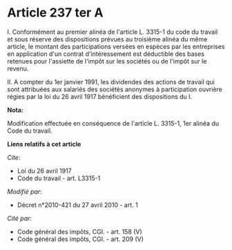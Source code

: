 # Article 237 ter A

I. Conformément au premier alinéa de l'article L. 3315-1 du code du travail et sous réserve des dispositions prévues au
troisième alinéa du même article, le montant des participations versées en espèces par les entreprises en application d'un
contrat d'intéressement est déductible des bases retenues pour l'assiette de l'impôt sur les sociétés ou de l'impôt sur le
revenu. 

II. A compter du 1er janvier 1991, les dividendes des actions de travail qui sont attribuées aux salariés des sociétés
anonymes à participation ouvrière régies par la loi du 26 avril 1917 bénéficient des dispositions du I.

**Nota:**

Modification effectuée en conséquence de l'article L. 3315-1, 1er alinéa du Code du travail.

**Liens relatifs à cet article**

_Cite_:

  - Loi du 26 avril 1917
  - Code du travail - art. L3315-1

_Modifié par_:

  - Décret n°2010-421  du 27 avril 2010 - art. 1

_Cité par_:

  - Code général des impôts, CGI. - art. 158 (V)
  - Code général des impôts, CGI. - art. 209 (V)
